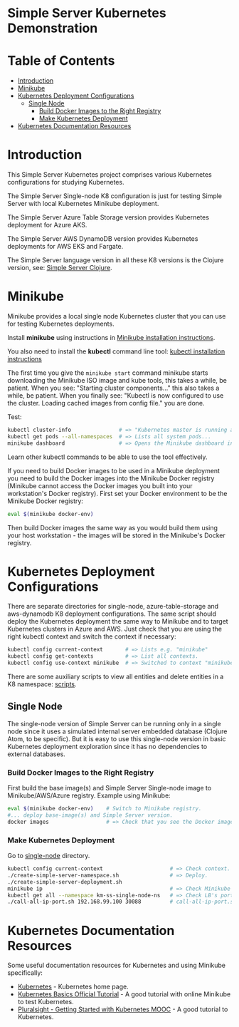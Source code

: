# Simple Server Kubernetes Demonstration  <!-- omit in toc -->


# Table of Contents  <!-- omit in toc -->
- [Introduction](#introduction)
- [Minikube](#minikube)
- [Kubernetes Deployment Configurations](#kubernetes-deployment-configurations)
  - [Single Node](#single-node)
    - [Build Docker Images to the Right Registry](#build-docker-images-to-the-right-registry)
    - [Make Kubernetes Deployment](#make-kubernetes-deployment)
- [Kubernetes Documentation Resources](#kubernetes-documentation-resources)

# Introduction

This Simple Server Kubernetes project comprises various Kubernetes configurations for studying Kubernetes. 

The Simple Server Single-node K8 configuration is just for testing Simple Server with local Kubernetes Minikube deployment.

The Simple Server Azure Table Storage version provides Kubernetes deployment for Azure AKS.

The Simple Server AWS DynamoDB version provides Kubernetes deployments for AWS EKS and Fargate.

The Simple Server language version in all these K8 versions is the Clojure version, see: [Simple Server Clojure](https://github.com/karimarttila/clojure/tree/master/clj-ring-cljs-reagent-demo/simple-server).

 

# Minikube

Minikube provides a local single node Kubernetes cluster that you can use for testing Kubernetes deployments.

Install **minikube** using instructions in [Minikube installation instructions](https://github.com/kubernetes/minikube).

You also need to install the **kubectl** command line tool: [kubectl installation instructions](https://kubernetes.io/docs/tasks/tools/install-kubectl/)

The first time you give the ```minikube start``` command minikube starts downloading the Minikube ISO image and kube tools, this takes a while, be patient. When you see: "Starting cluster components..." this also takes a while, be patient. When you finally see: "Kubectl is now configured to use the cluster. Loading cached images from config file." you are done. 

Test:

```bash
kubectl cluster-info               # => "Kubernetes master is running at..."
kubectl get pods --all-namespaces  # => Lists all system pods...
minikube dashboard                 # => Opens the Minikube dashboard in a browser.
```

Learn other kubectl commands to be able to use the tool effectively.

If you need to build Docker images to be used in a Minikube deployment you need to build the Docker images into the Minikube Docker registry (Minikube cannot access the Docker images you built into your workstation's Docker registry). First set your Docker environment to be the Minikube Docker registry:

```bash
eval $(minikube docker-env)
```

Then build Docker images the same way as you would build them using your host workstation - the images will be stored in the Minikube's Docker registry.


# Kubernetes Deployment Configurations

There are separate directories for single-node, azure-table-storage and aws-dynamodb K8 deployment configurations. The same script should deploy the Kubernetes deployment the same way to Minikube and to target Kubernetes clusters in Azure and AWS. Just check that you are using the right kubectl context and switch the context if necessary:


```bash
kubectl config current-context       # => Lists e.g. "minikube"
kubectl config get-contexts          # => List all contexts.
kubectl config use-context minikube  # => Switched to context "minikube".
```

There are some auxiliary scripts to view all entities and delete entities in a K8 namespace: [scripts](https://github.com/karimarttila/kubernetes/tree/master/simple-server/scripts).

## Single Node

The single-node version of Simple Server can be running only in a single node since it uses a simulated internal server embedded database (Clojure Atom, to be specific). But it is easy to use this single-node version in basic Kubernetes deployment exploration since it has no dependencies to external databases.

### Build Docker Images to the Right Registry

First build the base image(s) and Simple Server Single-node image to Minikube/AWS/Azure registry. Example using Minikube:

```bash
eval $(minikube docker-env)    # Switch to Minikube registry.
#... deploy base-image(s) and Simple Server version.
docker images                  # => Check that you see the Docker images.
```

### Make Kubernetes Deployment

Go to [single-node](https://github.com/karimarttila/kubernetes/tree/master/simple-server/single-node) directory. 

```bash
kubectl config current-context                     # => Check context.
./create-simple-server-namespace.sh                # => Deploy.
./create-simple-server-deployment.sh
minikube ip                                        # => Check Minikube's ip.
kubectl get all --namespace km-ss-single-node-ns   # => Check LB's port.
./call-all-ip-port.sh 192.168.99.100 30088         # call-all-ip-port.sh in Clojure Simple Server scripts directory.
```

# Kubernetes Documentation Resources

Some useful documentation resources for Kubernetes and using Minikube specifically:

- [Kubernetes](https://kubernetes.io/) - Kubernetes home page.
- [Kubernetes Basics Official Tutorial](https://kubernetes.io/docs/tutorials/kubernetes-basics/) - A good tutorial with online Minikube to test Kubernetes.
- [Pluralsight - Getting Started with Kubernetes MOOC](https://www.pluralsight.com/courses/getting-started-kubernetes) - A good tutorial to Kubernetes.



